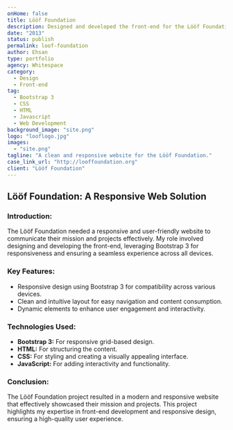 ```yaml
---
onHome: false
title: Lööf Foundation
description: Designed and developed the front-end for the Lööf Foundation’s website, focusing on responsive design and user-friendly navigation.
date: "2013"
status: publish
permalink: loof-foundation
author: Ehsan
type: portfolio
agency: Whitespace
category:
  - Design
  - Front-end
tag:
  - Bootstrap 3
  - CSS
  - HTML
  - Javascript
  - Web Development
background_image: "site.png"
logo: "looflogo.jpg"
images:
  - "site.png"
tagline: "A clean and responsive website for the Lööf Foundation."
case_link_url: "http://looffoundation.org"
client: "Lööf Foundation"
---
```


<h2>Lööf Foundation: A Responsive Web Solution</h2>

<h3>Introduction:</h3>
<p>
  The Lööf Foundation needed a responsive and user-friendly website to communicate their mission and projects effectively. My role involved designing and developing the front-end, leveraging Bootstrap 3 for responsiveness and ensuring a seamless experience across all devices.
</p>

<h3>Key Features:</h3>
<ul>
  <li>Responsive design using Bootstrap 3 for compatibility across various devices.</li>
  <li>Clean and intuitive layout for easy navigation and content consumption.</li>
  <li>Dynamic elements to enhance user engagement and interactivity.</li>
</ul>

<h3>Technologies Used:</h3>
<ul>
  <li><b>Bootstrap 3:</b> For responsive grid-based design.</li>
  <li><b>HTML:</b> For structuring the content.</li>
  <li><b>CSS:</b> For styling and creating a visually appealing interface.</li>
  <li><b>JavaScript:</b> For adding interactivity and functionality.</li>
</ul>

<h3>Conclusion:</h3>
<p>
  The Lööf Foundation project resulted in a modern and responsive website that effectively showcased their mission and projects. This project highlights my expertise in front-end development and responsive design, ensuring a high-quality user experience.
</p>
